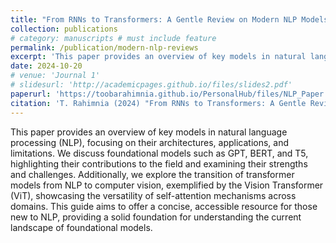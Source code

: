 ```yaml
---
title: "From RNNs to Transformers: A Gentle Review on Modern NLP Models"
collection: publications
# category: manuscripts # must include feature
permalink: /publication/modern-nlp-reviews
excerpt: 'This paper provides an overview of key models in natural language processing (NLP), focusing on their architectures, applications, and limitations. We discuss foundational models such as GPT, BERT, and T5, highlighting their contributions to the field and examining their strengths and challenges. Additionally, we explore the transition of transformer models from NLP to computer vision, exemplified by the Vision Transformer (ViT), showcasing the versatility of self-attention mechanisms across domains. This guide aims to offer a concise, accessible resource for those new to NLP, providing a solid foundation for understanding the current landscape of foundational models.'
date: 2024-10-20
# venue: 'Journal 1'
# slidesurl: 'http://academicpages.github.io/files/slides2.pdf'
paperurl: 'https://toobarahimnia.github.io/PersonalHub/files/NLP_Paper.pdf'
citation: 'T. Rahimnia (2024) "From RNNs to Transformers: A Gentle Review on Modern NLP Models"'
---
```


This paper provides an overview of key models in natural language processing (NLP), focusing on their architectures, applications, and limitations. We discuss foundational models such as GPT, BERT, and T5, highlighting their contributions to the field and examining their strengths and challenges. Additionally, we explore the transition of transformer models from NLP to computer vision, exemplified by the Vision Transformer (ViT), showcasing the versatility of self-attention mechanisms across domains. This guide aims to offer a concise, accessible resource for those new to NLP, providing a solid foundation for understanding the current landscape of foundational models.
